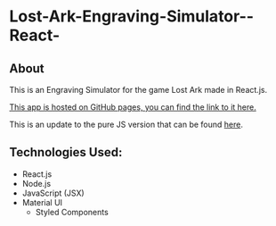 # Lost-Ark-Engraving-Simulator--React-

## About
This is an Engraving Simulator for the game Lost Ark made in React.js.


[This app is hosted on GitHub pages, you can find the link to it here.](https://ja-me-ch.github.io/Lost-Ark-Engraving-Simulator-React-/)

This is an update to the pure JS version that can be found [here](https://github.com/ja-me-ch/Lost-Ark-Engraving-Simulator).

## Technologies Used: 
- React.js
- Node.js
- JavaScript (JSX)
- Material UI
    - Styled Components



